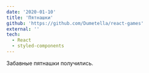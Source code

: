 ```yaml
---
date: '2020-01-10'
title: 'Пятнашки'
github: 'https://github.com/Dumetella/react-games'
external: ''
tech:
  - React
  - styled-components
---
```


Забавные пятнашки получились.